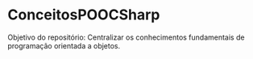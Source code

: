 # ConceitosPOOCSharp
Objetivo do repositório: Centralizar os conhecimentos fundamentais de programação orientada a objetos.
